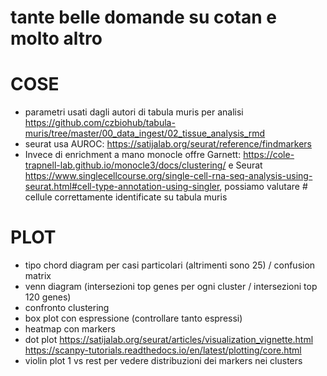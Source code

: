 # tante belle domande su cotan e molto altro

# COSE

- parametri usati dagli autori di tabula muris per analisi https://github.com/czbiohub/tabula-muris/tree/master/00_data_ingest/02_tissue_analysis_rmd
- seurat usa AUROC: https://satijalab.org/seurat/reference/findmarkers
- Invece di enrichment a mano monocle offre Garnett: https://cole-trapnell-lab.github.io/monocle3/docs/clustering/ e Seurat https://www.singlecellcourse.org/single-cell-rna-seq-analysis-using-seurat.html#cell-type-annotation-using-singler, possiamo valutare # cellule correttamente identificate su tabula muris

# PLOT

- tipo chord diagram per casi particolari (altrimenti sono 25) / confusion matrix
- venn diagram (intersezioni top genes per ogni cluster / intersezioni top 120 genes)
- confronto clustering
- box plot con espressione (controllare tanto espressi)
- heatmap con markers
- dot plot https://satijalab.org/seurat/articles/visualization_vignette.html 
   https://scanpy-tutorials.readthedocs.io/en/latest/plotting/core.html
- violin plot 1 vs rest per vedere distribuzioni dei markers nei clusters

